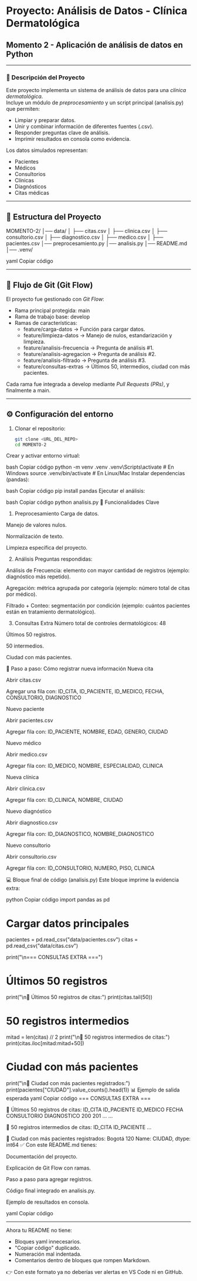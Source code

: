 # Proyecto: Análisis de Datos - Clínica Dermatológica  

## Momento 2 - Aplicación de análisis de datos en Python  

---

### 📌 Descripción del Proyecto  
Este proyecto implementa un sistema de análisis de datos para una *clínica dermatológica*.  
Incluye un módulo de *preprocesamiento* y un script principal (analisis.py) que permiten:  

- Limpiar y preparar datos.  
- Unir y combinar información de diferentes fuentes (.csv).  
- Responder preguntas clave de análisis.  
- Imprimir resultados en consola como evidencia.  

Los datos simulados representan:  
- Pacientes  
- Médicos  
- Consultorios  
- Clínicas  
- Diagnósticos  
- Citas médicas  

---

## 📂 Estructura del Proyecto  

MOMENTO-2/
│── data/
│ ├── citas.csv
│ ├── clinica.csv
│ ├── consultorio.csv
│ ├── diagnostico.csv
│ ├── medico.csv
│ ├── pacientes.csv
│── preprocesamiento.py
│── analisis.py
│── README.md
│── .venv/

yaml
Copiar código

---

## 🔀 Flujo de Git (Git Flow)  

El proyecto fue gestionado con *Git Flow*:  

- Rama principal protegida: main  
- Rama de trabajo base: develop  
- Ramas de características:  
  - feature/carga-datos → Función para cargar datos.  
  - feature/limpieza-datos → Manejo de nulos, estandarización y limpieza.  
  - feature/analisis-frecuencia → Pregunta de análisis #1.  
  - feature/analisis-agregacion → Pregunta de análisis #2.  
  - feature/analisis-filtrado → Pregunta de análisis #3.  
  - feature/consultas-extras → Últimos 50, intermedios, ciudad con más pacientes.  

Cada rama fue integrada a develop mediante *Pull Requests (PRs)*, y finalmente a main.  

---

## ⚙️ Configuración del entorno  

1. Clonar el repositorio:  
   ```bash
   git clone <URL_DEL_REPO>
   cd MOMENTO-2
Crear y activar entorno virtual:

bash
Copiar código
python -m venv .venv
.venv\Scripts\activate   # En Windows
source .venv/bin/activate   # En Linux/Mac
Instalar dependencias (pandas):

bash
Copiar código
pip install pandas
Ejecutar el análisis:

bash
Copiar código
python analisis.py
🧩 Funcionalidades Clave
1. Preprocesamiento
Carga de datos.

Manejo de valores nulos.

Normalización de texto.

Limpieza específica del proyecto.

2. Análisis
Preguntas respondidas:

Análisis de Frecuencia: elemento con mayor cantidad de registros (ejemplo: diagnóstico más repetido).

Agregación: métrica agrupada por categoría (ejemplo: número total de citas por médico).

Filtrado + Conteo: segmentación por condición (ejemplo: cuántos pacientes están en tratamiento dermatológico).

3. Consultas Extra
Número total de controles dermatológicos: 48

Últimos 50 registros.

50 intermedios.

Ciudad con más pacientes.

📝 Paso a paso: Cómo registrar nueva información
Nueva cita

Abrir citas.csv

Agregar una fila con: ID_CITA, ID_PACIENTE, ID_MEDICO, FECHA, CONSULTORIO, DIAGNOSTICO

Nuevo paciente

Abrir pacientes.csv

Agregar fila con: ID_PACIENTE, NOMBRE, EDAD, GENERO, CIUDAD

Nuevo médico

Abrir medico.csv

Agregar fila con: ID_MEDICO, NOMBRE, ESPECIALIDAD, CLINICA

Nueva clínica

Abrir clinica.csv

Agregar fila con: ID_CLINICA, NOMBRE, CIUDAD

Nuevo diagnóstico

Abrir diagnostico.csv

Agregar fila con: ID_DIAGNOSTICO, NOMBRE_DIAGNOSTICO

Nuevo consultorio

Abrir consultorio.csv

Agregar fila con: ID_CONSULTORIO, NUMERO, PISO, CLINICA

💻 Bloque final de código (analisis.py)
Este bloque imprime la evidencia extra:

python
Copiar código
import pandas as pd

# Cargar datos principales
pacientes = pd.read_csv("data/pacientes.csv")
citas = pd.read_csv("data/citas.csv")

print("\n=== CONSULTAS EXTRA ===")

# Últimos 50 registros
print("\n🔹 Últimos 50 registros de citas:")
print(citas.tail(50))

# 50 registros intermedios
mitad = len(citas) // 2
print("\n🔹 50 registros intermedios de citas:")
print(citas.iloc[mitad:mitad+50])

# Ciudad con más pacientes
print("\n🔹 Ciudad con más pacientes registrados:")
print(pacientes["CIUDAD"].value_counts().head(1))
📊 Ejemplo de salida esperada
yaml
Copiar código
=== CONSULTAS EXTRA ===

🔹 Últimos 50 registros de citas:
     ID_CITA   ID_PACIENTE   ID_MEDICO   FECHA   CONSULTORIO   DIAGNOSTICO
200  201 ...   ...

🔹 50 registros intermedios de citas:
     ID_CITA   ID_PACIENTE   ...

🔹 Ciudad con más pacientes registrados:
Bogotá    120
Name: CIUDAD, dtype: int64
✅ Con este README.md tienes:

Documentación del proyecto.

Explicación de Git Flow con ramas.

Paso a paso para agregar registros.

Código final integrado en analisis.py.

Ejemplo de resultados en consola.

yaml
Copiar código

---

Ahora tu README no tiene:  
- Bloques yaml innecesarios.  
- "Copiar código" duplicado.  
- Numeración mal indentada.  
- Comentarios dentro de bloques que rompen Markdown.  

👉 Con este formato ya no deberías ver alertas en VS Code ni en GitHub.  
